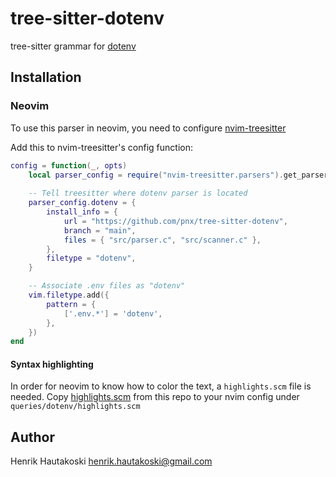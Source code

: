 # tree-sitter-dotenv

tree-sitter grammar for [dotenv](https://dotenvx.com)

## Installation

### Neovim

To use this parser in neovim, you need to configure [nvim-treesitter](https://github.com/nvim-treesitter/nvim-treesitter)

Add this to nvim-treesitter's config function:

```lua
config = function(_, opts)
    local parser_config = require("nvim-treesitter.parsers").get_parser_configs()
    
    -- Tell treesitter where dotenv parser is located
    parser_config.dotenv = {
        install_info = {
            url = "https://github.com/pnx/tree-sitter-dotenv",
            branch = "main",
            files = { "src/parser.c", "src/scanner.c" },
        },
        filetype = "dotenv",
    }

    -- Associate .env files as "dotenv"
    vim.filetype.add({
        pattern = {
            ['.env.*'] = 'dotenv',
        },
    })
end
```

#### Syntax highlighting

In order for neovim to know how to color the text, a `highlights.scm` file is needed.
Copy [highlights.scm](queries/highlights.scm) from this repo to your nvim config under `queries/dotenv/highlights.scm`

## Author

Henrik Hautakoski <henrik.hautakoski@gmail.com>
